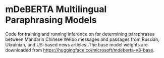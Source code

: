 # mDeBERTA Multilingual Paraphrasing Models 

Code for training and running inference on for determining paraphrases between Mandarin Chinese Weibo messages and passages from Russian, Ukrainian, and US-based news articles. The base model weights are downloaded from https://huggingface.co/microsoft/mdeberta-v3-base.
